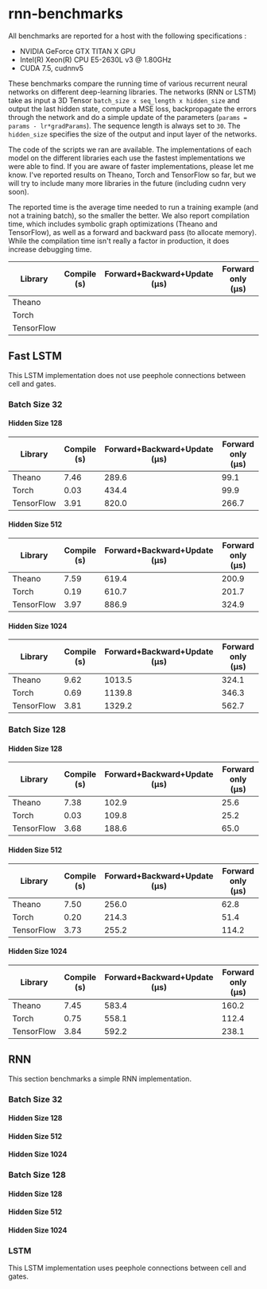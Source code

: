 # rnn-benchmarks

All benchmarks are reported for a host with the following specifications :
   * NVIDIA GeForce GTX TITAN X GPU 
   * Intel(R) Xeon(R) CPU E5-2630L v3 @ 1.80GHz
   * CUDA 7.5, cudnnv5

These benchmarks compare the running time of various recurrent neural networks on different deep-learning libraries.
The networks (RNN or LSTM) take as input a 3D Tensor `batch_size x seq_length x hidden_size`
and output the last hidden state, compute a MSE loss, backpropagate the errors through the network and do a simple update of the parameters (`params = params - lr*gradParams`). 
The sequence length is always set to `30`. 
The `hidden_size` specifies the size of the output and input layer of the networks.

The code of the scripts we ran are available. 
The implementations of each model on the different libraries each use 
the fastest implementations we were able to find. 
If you are aware of faster implementations, please let me know. 
I've reported results on Theano, Torch and TensorFlow so far, but we will try to include many more libraries in the future (including cudnn very soon).

The reported time is the average time needed to run a training example (and not a training batch), so the smaller the better.
We also report compilation time, which includes symbolic graph optimizations (Theano and TensorFlow), as well as a forward and backward pass (to allocate memory).
While the compilation time isn't really a factor in production, it does increase debugging time.

| Library | Compile (s) | Forward+Backward+Update (µs) | Forward only (µs) |
| ------------- | ------------- | ------------- | ------------- |
| Theano |  |  |  |
| Torch  |  |  |  |
| TensorFlow |  |  | |

## Fast LSTM

This LSTM implementation does not use peephole connections between cell and gates.

### Batch Size 32

#### Hidden Size 128

| Library | Compile (s) | Forward+Backward+Update (µs) | Forward only (µs) |
| ------------- | ------------- | ------------- | ------------- |
| Theano | 7.46 | 289.6 | 99.1 |
| Torch  | 0.03 | 434.4 | 99.9 |
| TensorFlow | 3.91 | 820.0 | 266.7 |


#### Hidden Size 512

| Library | Compile (s) | Forward+Backward+Update (µs) | Forward only (µs) |
| ------------- | ------------- | ------------- | ------------- |
| Theano | 7.59 | 619.4 | 200.9 |
| Torch  | 0.19 | 610.7 | 201.7 |
| TensorFlow | 3.97 | 886.9 | 324.9 |


#### Hidden Size 1024

| Library | Compile (s) | Forward+Backward+Update (µs) | Forward only (µs) |
| ------------- | ------------- | ------------- | ------------- |
| Theano | 9.62 | 1013.5 | 324.1 |
| Torch  | 0.69 | 1139.8 | 346.3 |
| TensorFlow | 3.81 | 1329.2 | 562.7 |


### Batch Size 128

#### Hidden Size 128

| Library | Compile (s) | Forward+Backward+Update (µs) | Forward only (µs) |
| ------------- | ------------- | ------------- | ------------- |
| Theano | 7.38 | 102.9 | 25.6 |
| Torch  | 0.03 | 109.8 | 25.2 |
| TensorFlow | 3.68 | 188.6 | 65.0 |


#### Hidden Size 512

| Library | Compile (s) | Forward+Backward+Update (µs) | Forward only (µs) |
| ------------- | ------------- | ------------- | ------------- |
| Theano | 7.50 | 256.0 | 62.8 |
| Torch  | 0.20 | 214.3 | 51.4 |
| TensorFlow | 3.73 | 255.2 | 114.2 |

#### Hidden Size 1024

| Library | Compile (s) | Forward+Backward+Update (µs) | Forward only (µs) |
| ------------- | ------------- | ------------- | ------------- |
| Theano | 7.45 | 583.4 | 160.2 |
| Torch  | 0.75 | 558.1 | 112.4 |
| TensorFlow | 3.84 | 592.2 | 238.1 |


## RNN

This section benchmarks a simple RNN implementation.

### Batch Size 32

#### Hidden Size 128


#### Hidden Size 512


#### Hidden Size 1024


### Batch Size 128

#### Hidden Size 128


#### Hidden Size 512



#### Hidden Size 1024



### LSTM

This LSTM implementation uses peephole connections between cell and gates.


